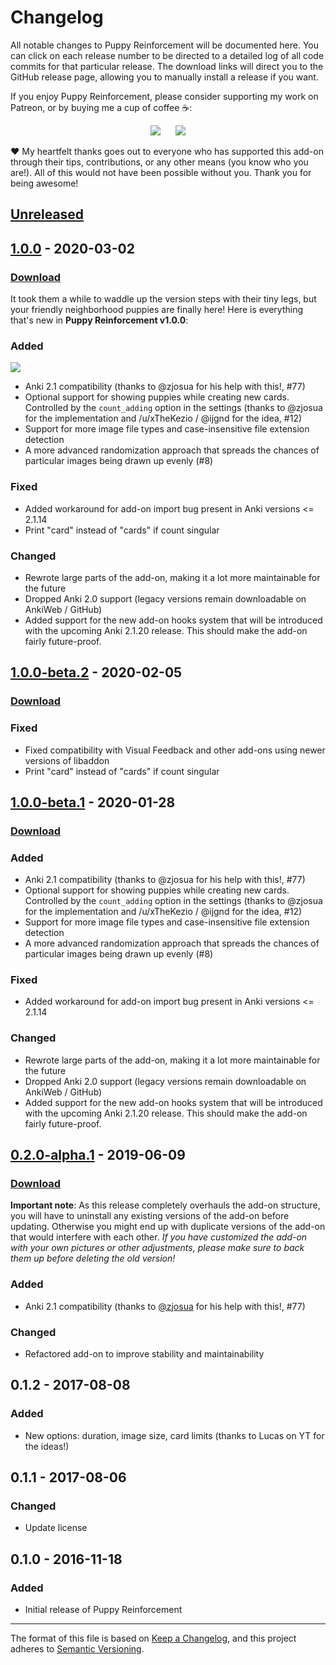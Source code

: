 # Changelog

All notable changes to Puppy Reinforcement will be documented here. You can click on each release number to be directed to a detailed log of all code commits for that particular release. The download links will direct you to the GitHub release page, allowing you to manually install a release if you want.

If you enjoy Puppy Reinforcement, please consider supporting my work on Patreon, or by buying me a cup of coffee :coffee::

<p align="center">
<a href="https://www.patreon.com/glutanimate" rel="nofollow" title="Support me on Patreon 😄"><img src="https://glutanimate.com/logos/patreon_button.svg"></a>      <a href="https://ko-fi.com/X8X0L4YV" rel="nofollow" title="Buy me a coffee 😊"><img src="https://glutanimate.com/logos/kofi_button.svg"></a>
</p>

:heart: My heartfelt thanks goes out to everyone who has supported this add-on through their tips, contributions, or any other means (you know who you are!). All of this would not have been possible without you. Thank you for being awesome!

## [Unreleased]

## [1.0.0] - 2020-03-02

### [Download](https://github.com/glutanimate/puppy-reinforcement/releases/tag/v1.0.0)

It took them a while to waddle up the version steps with their tiny legs, but your friendly neighborhood puppies are finally here! Here is everything that's new in **Puppy Reinforcement v1.0.0**:

### Added

![](https://raw.githubusercontent.com/glutanimate/puppy-reinforcement/master/screenshots/addcards.gif)

- Anki 2.1 compatibility (thanks to @zjosua for his help with this!, #77)
- Optional support for showing puppies while creating new cards. Controlled by the `count_adding` option in the settings (thanks to @zjosua for the implementation and /u/xTheKezio / @ijgnd for the idea, #12)
- Support for more image file types and case-insensitive file extension detection
- A more advanced randomization approach that spreads the chances of particular images being drawn up evenly (#8)

### Fixed

- Added workaround for add-on import bug present in Anki versions <= 2.1.14
- Print "card" instead of "cards" if count singular

### Changed

- Rewrote large parts of the add-on, making it a lot more maintainable for the future
- Dropped Anki 2.0 support (legacy versions remain downloadable on AnkiWeb / GitHub)
- Added support for the new add-on hooks system that will be introduced with the upcoming Anki 2.1.20 release. This should make the add-on fairly future-proof.

## [1.0.0-beta.2] - 2020-02-05

### [Download](https://github.com/glutanimate/puppy-reinforcement/releases/tag/v1.0.0-beta.2)

### Fixed

- Fixed compatibility with Visual Feedback and other add-ons using newer versions of libaddon
- Print "card" instead of "cards" if count singular

## [1.0.0-beta.1] - 2020-01-28

### [Download](https://github.com/glutanimate/puppy-reinforcement/releases/tag/v1.0.0-beta.1)

### Added

- Anki 2.1 compatibility (thanks to @zjosua for his help with this!, #77)
- Optional support for showing puppies while creating new cards. Controlled by the `count_adding` option in the settings (thanks to @zjosua for the implementation and /u/xTheKezio / @ijgnd for the idea, #12)
- Support for more image file types and case-insensitive file extension detection
- A more advanced randomization approach that spreads the chances of particular images being drawn up evenly (#8)

### Fixed

- Added workaround for add-on import bug present in Anki versions <= 2.1.14

### Changed

- Rewrote large parts of the add-on, making it a lot more maintainable for the future
- Dropped Anki 2.0 support (legacy versions remain downloadable on AnkiWeb / GitHub)
- Added support for the new add-on hooks system that will be introduced with the upcoming Anki 2.1.20 release. This should make the add-on fairly future-proof.

## [0.2.0-alpha.1] - 2019-06-09

### [Download](https://github.com/glutanimate/puppy-reinforcement/releases/tag/v0.2.0-alpha.1)

**Important note**: As this release completely overhauls the add-on structure, you will have to uninstall any existing versions of the add-on before updating. Otherwise you might end up with duplicate versions of the add-on that would interfere with each other. *If you have customized the add-on with your own pictures or other adjustments, please make sure to back them up before deleting the old version!*

### Added

- Anki 2.1 compatibility (thanks to [@zjosua](https://github.com/zjosua) for his help with this!, #77)

### Changed

- Refactored add-on to improve stability and maintainability

## 0.1.2 - 2017-08-08 

### Added

- New options: duration, image size, card limits (thanks to Lucas on YT for the ideas!)

## 0.1.1 - 2017-08-06

### Changed

- Update license

## 0.1.0 - 2016-11-18

### Added

- Initial release of Puppy Reinforcement

[Unreleased]: https://github.com/glutanimate/puppy-reinforcement/compare/v1.0.0...HEAD
[1.0.0]: https://github.com/glutanimate/puppy-reinforcement/compare/v1.0.0-beta.2...v1.0.0
[1.0.0-beta.2]: https://github.com/glutanimate/puppy-reinforcement/compare/v1.0.0-beta.1...v1.0.0-beta.2
[1.0.0-beta.1]: https://github.com/glutanimate/puppy-reinforcement/compare/v0.2.0-alpha.1...v1.0.0-beta.1
[0.2.0-alpha.1]: https://github.com/glutanimate/puppy-reinforcement/releases/tag/v0.2.0-alpha.1

-----

The format of this file is based on [Keep a Changelog](https://keepachangelog.com/en/1.0.0/), and this project adheres to [Semantic Versioning](https://semver.org/spec/v2.0.0.html).